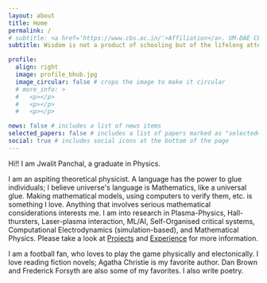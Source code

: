```yaml
---
layout: about
title: Home
permalink: /
# subtitle: <a href='https://www.cbs.ac.in/'>Affiliation</a>. UM-DAE CEBS, Mumbai
subtitle: Wisdom is not a product of schooling but of the lifelong attempt to acquire it. -Albert Einstein

profile:
  align: right
  image: profile_bhub.jpg
  image_circular: false # crops the image to make it circular
  # more_info: >
  #   <p></p>
  #   <p></p>
  #   <p></p>

news: false # includes a list of news items
selected_papers: false # includes a list of papers marked as "selected={true}"
social: true # includes social icons at the bottom of the page
---
```


Hi!! I am Jwalit Panchal, a graduate in Physics.

I am an aspiting theoretical physicist. A language has the power to glue individuals; I believe universe's language is Mathematics, like a universal glue. Making mathematical models, using computers to verify them, etc. is something I love. Anything that involves serious mathematical considerations interests me. I am into research in Plasma-Physics, Hall-thursters, Laser-plasma interaction, ML/AI, Self-Organised critical systems, Computational Electrodynamics (simulation-based), and Mathematical Physics. Please take a look at <a href='http://127.0.0.1:4000/projects/'>Projects</a> and <a href='http://127.0.0.1:4000/experience/'>Experience</a> for more information.

I am a football fan, who loves to play the game physically and electonically. I love reading fiction novels; Agatha Christie is my favorite author. Dan Brown and Frederick Forsyth are also some of my favorites. I also write poetry.